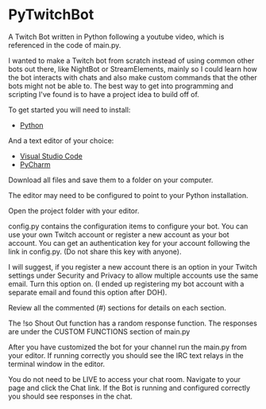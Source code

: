 # PyTwitchBot

A Twitch Bot written in Python following a youtube video, which is referenced in the code of main.py.

I wanted to make a Twitch bot from scratch instead of using common other bots out there, like NightBot or StreamElements, mainly so I could learn how the bot interacts with chats and also make custom commands that the other bots might not be able to.  The best way to get into programming and scripting I've found is to have a project idea to build off of.

To get started you will need to install:
 - [Python](https://www.python.org/)

And a text editor of your choice:
 - [Visual Studio Code](https://code.visualstudio.com/)
 - [PyCharm](https://www.jetbrains.com/pycharm/)

Download all files and save them to a folder on your computer.

The editor may need to be configured to point to your Python installation.

Open the project folder with your editor.

config.py contains the configuration items to configure your bot.  You can use your own Twitch account or register a new account as your bot account.  You can get an authentication key for your account following the link in config.py.  (Do not share this key with anyone).

I will suggest, if you register a new account there is an option in your Twitch settings under Security and Privacy to allow multiple accounts use the same email.  Turn this option on.  (I ended up registering my bot account with a separate email and found this option after DOH).

Review all the commented (#) sections for details on each section.

The !so Shout Out function has a random response function.  The responses are under the CUSTOM FUNCTIONS section of main.py

After you have customized the bot for your channel run the main.py from your editor.  If running correctly you should see the IRC text relays in the terminal window in the editor.

You do not need to be LIVE to access your chat room.  Navigate to your page and click the Chat link.  If the Bot is running and configured correctly you should see responses in the chat.
